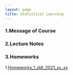 ```yaml
---
layout: page
title: Statistical Learning
---
```


### 1.Message of Course

### 2.Lecture Notes

### 3.Homeworks
1.[Homeworks_1_ddl_2021_xx_xx](https://ruc-econ.github.io/Lecture_Notes/UG_econometrics/神经网络与机器学习.pdf)
